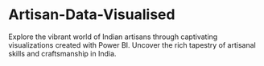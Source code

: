 # Artisan-Data-Visualised
Explore the vibrant world of Indian artisans through captivating visualizations created with Power BI. Uncover the rich tapestry of artisanal skills and craftsmanship in India.
